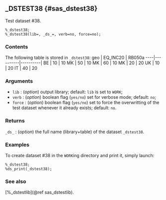 ## _DSTEST38 {#sas_dstest38}
Test dataset #38.

	%_dstest38;
	%_dstest38(lib=, _ds_=, verb=no, force=no);

### Contents
The following table is stored in `_dstest38`:
geo | EQ_INC20 | RB050a
----|----------|----------| 
 BE | 10       |   10 
 MK | 50       |   10
 MK | 60       |   10
 MK | 20       |   20
 UK | 10       |   20
 IT | 40       |   20

### Arguments
* `lib` : (_option_) output library; default: `lib` is set to `WORK`;
* `verb` : (_option_) boolean flag (`yes/no`) set for verbose mode; default: `no`;
* `force` : (_option_) boolean flag (`yes/no`) set to force the overwritting of the
	test dataset whenever it already exists; default: `no`. 

### Returns
`_ds_` : (_option_) the full name (library+table) of the dataset `_dstest38`.

### Examples
To create dataset #38 in the `WORK`ing directory and print it, simply launch:
	
	%_dstest38;
	%ds_print(_dstest38);

### See also
[%_dstestlib](@ref sas_dstestlib).
